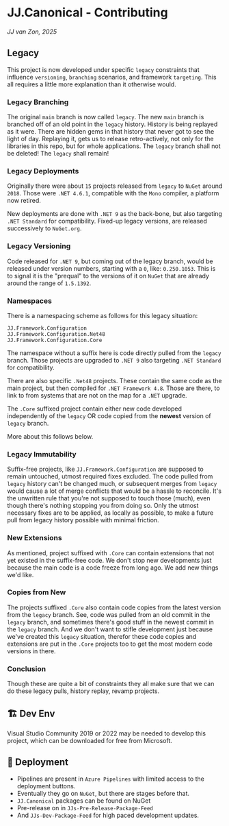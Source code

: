 ﻿JJ.Canonical - Contributing
===========================

*JJ van Zon, 2025*

Legacy
------

This project is now developed under specific `legacy` constraints that influence `versioning`, `branching` scenarios, and framework `targeting`. This all requires a little more explanation than it otherwise would.

### Legacy Branching

The original `main` branch is now called `legacy`. The new `main` branch is branched off of an old point in the `legacy` history. History is being replayed as it were. There are hidden gems in that history that never got to see the light of day. Replaying it, gets us to release retro-actively, not only for the libraries in this repo, but for whole applications. The `legacy` branch shall not be deleted! The `legacy` shall remain!

### Legacy Deployments

Originally there were about `15` projects released from `legacy` to `NuGet` around `2018`. Those were `.NET 4.6.1`, compatible with the `Mono` compiler, a platform now retired.

New deployments are done with `.NET 9` as the back-bone, but also targeting `.NET Standard` for compatibility. Fixed-up legacy versions, are released successively to `NuGet.org`.

### Legacy Versioning

Code released for `.NET 9`, but coming out of the legacy branch, would be released under version numbers, starting with a `0`, like: `0.250.1053`. This is to signal it is the "prequal" to the versions of it on `NuGet` that are already around the range of `1.5.1392`.

### Namespaces

There is a namespacing scheme as follows for this legacy situation:

```
JJ.Framework.Configuration
JJ.Framework.Configuration.Net48
JJ.Framework.Configuration.Core
```

The namespace without a suffix here is code directly pulled from the `legacy` branch. Those projects are upgraded to `.NET 9` also targeting `.NET Standard` for compatibility.

There are also specific `.Net48` projects. These contain the same code as the main project, but then compiled for `.NET Framework 4.8`. Those are there, to link to from systems that are not on the map for a `.NET` upgrade.

The `.Core` suffixed project contain either new code developed independently of the `legacy` OR code copied from the __newest__ version of `legacy` branch.

More about this follows below.

### Legacy Immutability

Suffix-free projects, like `JJ.Framework.Configuration` are supposed to remain untouched, utmost required fixes excluded. The code pulled from `legacy` history can't be changed much, or subsequent merges from `legacy` would cause a lot of merge conflicts that would be a hassle to reconcile. It's the unwritten rule that you're not supposed to touch those (much), even though there's nothing stopping you from doing so. Only the utmost necessary fixes are to be applied, as locally as possible, to make a future pull from legacy history possible with minimal friction.

### New Extensions

As mentioned, project suffixed with `.Core` can contain extensions that not yet existed in the suffix-free code. We don't stop new developments just because the main code is a code freeze from long ago. We add new things we'd like.

### Copies from New

The projects suffixed `.Core` also contain code copies from the latest version from the `legacy` branch. See, code was pulled from an old commit in the `legacy` branch, and sometimes there's good stuff in the newest commit in the `legacy` branch. And we don't want to stifle development just because we've created this `legacy` situation, therefor these code copies and extensions are put in the `.Core` projects too to get the most modern code versions in there.

### Conclusion

Though these are quite a bit of constraints they all make sure that we can do these legacy pulls, history replay, revamp projects.


🏗️ Dev Env
-----------

Visual Studio Community 2019 or 2022 may be needed to develop this project, which can be downloaded for free from Microsoft.


🚀 Deployment
--------------

- Pipelines are present in `Azure Pipelines` with limited access to the deployment buttons.
- Eventually they go on `NuGet`, but there are stages before that.
- `JJ.Canonical` packages can be found on NuGet
- Pre-release on in `JJs-Pre-Release-Package-Feed`
- And `JJs-Dev-Package-Feed` for high paced development updates.
